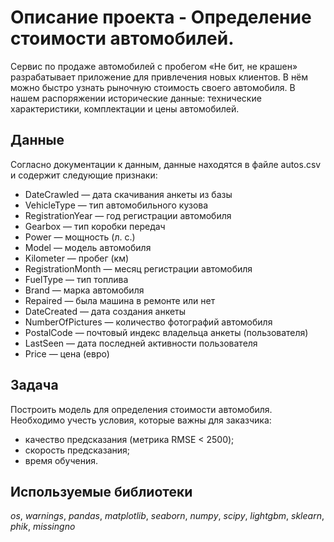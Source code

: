 # Oписание проекта - Определение стоимости автомобилей.

Сервис по продаже автомобилей с пробегом «Не бит, не крашен» разрабатывает приложение для привлечения новых клиентов. В нём можно быстро узнать рыночную стоимость своего автомобиля. В нашем распоряжении исторические данные: технические характеристики, комплектации и цены автомобилей.

## Данные

Согласно документации к данным, данные находятся в файле autos.csv и содержит следующие признаки:

- DateCrawled — дата скачивания анкеты из базы
- VehicleType — тип автомобильного кузова
- RegistrationYear — год регистрации автомобиля
- Gearbox — тип коробки передач
- Power — мощность (л. с.)
- Model — модель автомобиля
- Kilometer — пробег (км)
- RegistrationMonth — месяц регистрации автомобиля
- FuelType — тип топлива
- Brand — марка автомобиля
- Repaired — была машина в ремонте или нет
- DateCreated — дата создания анкеты
- NumberOfPictures — количество фотографий автомобиля
- PostalCode — почтовый индекс владельца анкеты (пользователя)
- LastSeen — дата последней активности пользователя
- Price — цена (евро)

## Задача

Построить модель для определения стоимости автомобиля. Необходимо учесть условия, которые важны для заказчика:

- качество предсказания (метрика RMSE < 2500);
- скорость предсказания;
- время обучения.

## Используемые библиотеки
*os*, *warnings*, *pandas*, *matplotlib*, *seaborn*, *numpy*, *scipy*, *lightgbm*, *sklearn*, *phik*, *missingno*